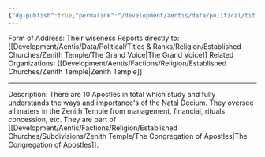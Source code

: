 ```yaml
---
{"dg-publish":true,"permalink":"/development/aentis/data/political/titles-and-ranks/religion/established-churches/zenith-temple/apostle/","tags":["T/R"],"created":"2025-02-26T21:49:43.020-08:00","updated":"2025-02-26T22:38:08.430-08:00"}
---
```


Form of Address: Their wiseness
Reports directly to: [[Development/Aentis/Data/Political/Titles & Ranks/Religion/Established Churches/Zenith Temple/The Grand Voice\|The Grand Voice]]
Related Organizations: [[Development/Aentis/Factions/Religion/Established Churches/Zenith Temple\|Zenith Temple]]

---
Description: There are 10 Apostles in total which study and fully understands the ways and importance's of the Natal Decium. They oversee all maters in the Zenith Temple from management, financial, rituals concession, etc. They are part of [[Development/Aentis/Factions/Religion/Established Churches/Subdivisions/Zenith Temple/The Congregation of Apostles\|The Congregation of Apostles]].